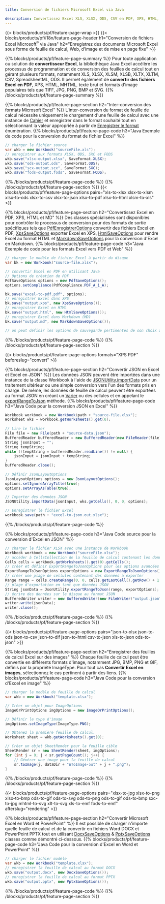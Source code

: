 ```yaml
---
title: Conversion de fichiers Microsoft Excel via Java 

description: Convertissez Excel XLS, XLSX, ODS, CSV en PDF, XPS, HTML, JPEG, HTML et de nombreux autres formats populaires avec seulement quelques lignes de code Java.
---
```

{{< blocks/products/pf/feature-page-wrap >}}
{{< blocks/products/pf/i18n/feature-page-header h1="Conversion de fichiers Excel Microsoft<sup>&reg;</sup> via Java" h2="Enregistrez des documents Microsoft Excel sous forme de feuille de calcul, Web, d\'image et de mise en page fixe" >}}

{{% blocks/products/pf/feature-page-summary %}}
Pour toute application ou solution de **convertisseur Excel**, la bibliothèque Java Excel accélère les processus de programmation et de conversion des feuilles de calcul tout en gérant plusieurs formats, notamment XLS, XLSX, XLSM, XLSB, XLTX, XLTM, CSV, SpreadsheetML, ODS. Il permet également de **convertir des fichiers Excel en PDF**, XPS, HTML, MHTML, texte brut et formats d'image populaires tels que TIFF, JPG, PNG, BMP et SVG.
{{% /blocks/products/pf/feature-page-summary %}}

{{% blocks/products/pf/feature-page-section h2="Inter-conversion des formats Microsoft Excel" %}}
L'inter-conversion du format de feuille de calcul nécessite uniquement le chargement d'une feuille de calcul avec une instance de [Cahier](https://reference.aspose.com/cells/java/com.aspose.cells/Workbook) et enregistrer dans le format souhaité tout en sélectionnant la valeur appropriée à partir de [Enregistrer le format](https://reference.aspose.com/cells/java/com.aspose.cells/SaveFormat) énumération.
{{% blocks/products/pf/feature-page-code h3="Java Exemple de code pour la conversion du format de fichier Excel" %}}

```cs
// charger le fichier source
var wkb = new Workbook("sourceFile.xls");
// enregistrer aux formats XLSX, ODS, SXC et FODS
wkb.save("xlsx-output.xlsx", SaveFormat.XLSX);
wkb.save("ods-output.ods", SaveFormat.ODS);
wkb.save("scx-output.scx", SaveFormat.SXC);
wkb.save("fods-output.fods", SaveFormat.FODS);

```
{{% /blocks/products/pf/feature-page-code %}}
{{% /blocks/products/pf/feature-page-section %}}
{{< blocks/products/pf/feature-page-options pairs="xls-to-xlsx xlsx-to-xlsm xlsx-to-ods xlsx-to-csv xlsx-to-json xlsx-to-pdf xlsx-to-html xlsm-to-xls" >}}


{{% blocks/products/pf/feature-page-section h2="Convertissez Excel en PDF, XPS, HTML et MD" %}}
Des classes spécialisées sont disponibles pour contrôler le processus de conversion pour des formats de sortie spécifiques tels que [PdfEnregistrerOptions](https://reference.aspose.com/cells/java/com.aspose.cells/PdfSaveOptions) convertir des fichiers Excel en PDF, [XpsSaveOptions](https://reference.aspose.com/cells/java/com.aspose.cells/XpsSaveOptions) exporter Excel en XPS, [HtmlSaveOptions](https://reference.aspose.com/cells/java/com.aspose.cells/HtmlSaveOptions) pour rendre Excel au format HTML et [MarkdownSaveOptions](https://reference.aspose.com/cells/java/com.aspose.cells/MarkdownSaveOptions) pour la conversion d'Excel en Markdown. 
{{% blocks/products/pf/feature-page-code h3="Java Exemple de code pour les formats Excel vers PDF et Web" %}}

```cs
// charger le modèle de fichier Excel à partir du disque
var bk = new Workbook("source-file.xlsx");

// convertir Excel en PDF en utilisant Java
// Options de création de PDF
PdfSaveOptions options = new PdfSaveOptions();
options.setCompliance(PdfCompliance.PDF_A_1_A);

bk.save("excel-to-pdf.pdf", options);
// enregistrer Excel dans XPS
bk.save("output.xps", new XpsSaveOptions());
// enregistrer Excel en HTML
bk.save("output.html", new HtmlSaveOptions());
// enregistrer Excel dans Markdown (MD)
bk.save("output.md", new MarkdownSaveOptions());

// on peut définir les options de sauvegarde pertinentes de son choix avant de sauvegarder dans le format approprié

```
{{% /blocks/products/pf/feature-page-code %}}
{{% /blocks/products/pf/feature-page-section %}}

{{< blocks/products/pf/feature-page-options formats="XPS PDF" beforeslug="convert" >}}

{{% blocks/products/pf/feature-page-section h2="Convertir JSON en Excel et Excel en JSON" %}}
Les données JSON peuvent être importées dans une instance de la classe Workbook à l'aide de [JSONUtility.importData](https://reference.aspose.com/cells/java/com.aspose.cells/jsonutility#importData) pour un traitement ultérieur ou une simple conversion vers l'un des formats pris en charge. De même, les données de feuille de calcul peuvent être exportées au format JSON en créant un [Varier](https://reference.aspose.com/cells/java/com.aspose.cells/range) ou des cellules et en appelant le [exportRangeToJson](https://reference.aspose.com/cells/java/com.aspose.cells/jsonutility) méthode.
{{% blocks/products/pf/feature-page-code h3="Java Code pour la conversion JSON en Excel" %}}
```cs
Workbook workbook = new Workbook(path + "source-file.xlsx");
Worksheet wks = workbook.getWorksheets().get(0);
		
// Lire le fichier
File file = new File(path + "source-data.json");
BufferedReader bufferedReader = new BufferedReader(new FileReader(file));
String jsonInput = "";
String tempString;
while ((tempString = bufferedReader.readLine()) != null) {
	jsonInput = jsonInput + tempString; 
}
bufferedReader.close();
							
// Définir JsonLayoutOptions
JsonLayoutOptions options = new JsonLayoutOptions();
options.setIgnoreArrayTitle(true);
options.setArrayAsTable(true);

// Importer des données JSON
JSONUtility.importData(jsonInput, wks.getCells(), 0, 0, options);

// Enregistrer le fichier Excel
workbook.save(path + "excel-to-json.out.xlsx");

```
{{% /blocks/products/pf/feature-page-code %}}

{{% blocks/products/pf/feature-page-code h3="Java Code source pour la conversion d\'Excel en JSON" %}}
```cs
// charger le fichier XLSX avec une instance de Workbook
Workbook workbook = new Workbook("sourceFile.xlsx");
// accéder à CellsCollection de la feuille de calcul contenant les données à convertir
Cells cells = workbook.getWorksheets().get(0).getCells();
// créer et définir ExportRangeToJsonOptions pour les options avancées
ExportRangeToJsonOptions exportOptions = new ExportRangeToJsonOptions();
// créer une plage de cellules contenant des données à exporter
Range range = cells.createRange(0, 0, cells.getLastCell().getRow() + 1, cells.getLastCell().getColumn() + 1);
// plage d'exportation en tant que données JSON
String jsonData = JsonUtility.exportRangeToJson(range, exportOptions);
// écrire des données sur le disque au format JSON
BufferedWriter writer = new BufferedWriter(new FileWriter("output.json"));
writer.write(jsonData);
writer.close();    

```
{{% /blocks/products/pf/feature-page-code %}}
{{% /blocks/products/pf/feature-page-section %}}

{{< blocks/products/pf/feature-page-options pairs="json-to-xlsx json-to-ods json-to-csv json-to-dif json-to-html csv-to-json xls-to-json ods-to-json" >}}

{{% blocks/products/pf/feature-page-section h2="Enregistrer des feuilles de calcul Excel sur des images" %}}
Chaque feuille de calcul peut être convertie en différents formats d'image, notamment JPG, BMP, PNG et GIF, définis par la propriété ImageType. Pour tout cas **Convertir Excel en images**, sélectionnez le cas pertinent à partir des liens.
{{% blocks/products/pf/feature-page-code h3="Java Code pour la conversion d\'Excel en image" %}}
```cs
// charger le modèle de feuille de calcul
var wkb = new Workbook("template.xlsx");

// Créer un objet pour ImageOptions
ImageOrPrintOptions imgOptions = new ImageOrPrintOptions();

// Définir le type d'image
imgOptions.setImageType(ImageType.PNG);

// Obtenez la première feuille de calcul.
Worksheet sheet = wkb.getWorksheets().get(0);

// Créer un objet SheetRender pour la feuille cible
SheetRender sr = new SheetRender(sheet, imgOptions);
for (int j = 0; j < sr.getPageCount(); j++) {
	// Générer une image pour la feuille de calcul
	sr.toImage(j, dataDir + "WToImage-out" + j + ".png");
}

```
{{% /blocks/products/pf/feature-page-code %}}
{{% /blocks/products/pf/feature-page-section %}}

{{< blocks/products/pf/feature-page-options pairs="xlsx-to-jpg xlsx-to-png xlsx-to-bmp ods-to-gif ods-to-svg ods-to-png ods-to-gif ods-to-bmp sxc-to-jpg mhtml-to-svg xlt-to-svg xls-to-emf fods-to-emf" afterslug="rendering" >}}

{{% blocks/products/pf/feature-page-section h2="Convertir Microsoft Excel en Word et PowerPoint" %}}
Il est possible de charger n'importe quelle feuille de calcul et de la convertir en fichiers Word DOCX et PowerPoint PPTX tout en utilisant [DocxSaveOptions](https://reference.aspose.com/cells/java/com.aspose.cells/DocxSaveOptions) & [PptxSaveOptions](https://reference.aspose.com/cells/java/com.aspose.cells/PptxSaveOptions) classes comme démontré ci-dessous.
{{% blocks/products/pf/feature-page-code h3="Java Code pour la conversion d\'Excel en Word et PowerPoint" %}}
```cs
// charger le fichier modèle
var wkb = new Workbook("template.xlsx");
// enregistrer la feuille de calcul au format DOCX
wkb.save("output.docx", new DocxSaveOptions());
// enregistrer la feuille de calcul au format PPTX
wkb.save("output.pptx", new PptxSaveOptions());

```
{{% /blocks/products/pf/feature-page-code %}}
{{% /blocks/products/pf/feature-page-section %}}
